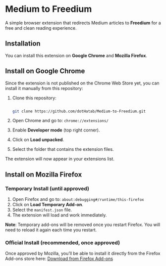 # Medium to Freedium

A simple browser extension that redirects Medium articles to **Freedium** for a free and clean reading experience.  

## Installation

You can install this extension on **Google Chrome** and **Mozilla Firefox**.



##  Install on Google Chrome
Since the extension is not published on the Chrome Web Store yet, you can install it manually from this repository:

1. Clone this repository:
   
   ```bash
   
   git clone https://github.com/dotHatab/Medium-to-Freedium.git
2. Open Chrome and go to: ```chrome://extensions/```
3. Enable **Developer mode** (top right corner).
4. Click on **Load unpacked**.
5. Select the folder that contains the extension files.

The extension will now appear in your extensions list.


##  Install on Mozilla Firefox

###  Temporary Install (until approved)
1. Open Firefox and go to: ``` about:debugging#/runtime/this-firefox ```
2. Click on **Load Temporary Add-on**.
3. Select the `manifest.json` file.
4. The extension will load and work immediately.  

**Note**: Temporary add-ons will be removed once you restart Firefox. You will need to reload it again each time you restart.

### Official Install (recommended, once approved)
Once approved by Mozilla, you’ll be able to install it directly from the Firefox Add-ons store here:
[Download from Firefox Add-ons](https://addons.mozilla.org/en-US/firefox/addon/medium-t0-freedium/)

